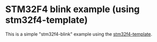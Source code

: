 # STM32F4 blink example (using stm32f4-template)


This is a simple "stm32f4-blink" example using the [stm32f4-template](https://github.com/sferrini/stm32f4-template).
